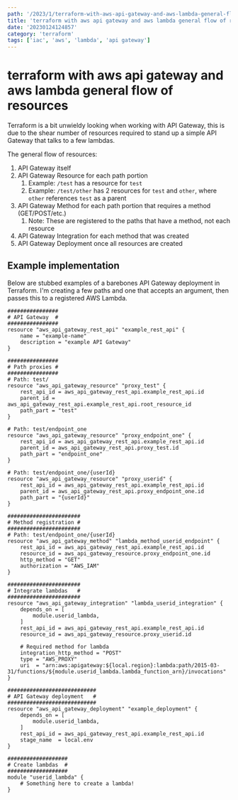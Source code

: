 ```yaml
---
path: '/2023/1/terraform-with-aws-api-gateway-and-aws-lambda-general-flow-of-resources-20230124124857'
title: 'terraform with aws api gateway and aws lambda general flow of resources'
date: '20230124124857'
category: 'terraform'
tags: ['iac', 'aws', 'lambda', 'api gateway']
---
```


# terraform with aws api gateway and aws lambda general flow of resources
Terraform is a bit unwieldy looking when working with API Gateway, this is due to the
shear number of resources required to stand up a simple API Gateway that talks to a
few lambdas.

The general flow of resources:
1. API Gateway itself
1. API Gateway Resource for each path portion
    1. Example: `/test` has a resource for `test`
    1. Example: `/test/other` has 2 resources for `test` and `other`, where `other` references `test` as a parent
1. API Gateway Method for each path portion that requires a method (GET/POST/etc.)
    1. Note: These are registered to the paths that have a method, not each resource
1. API Gateway Integration for each method that was created
1. API Gateway Deployment once all resources are created

## Example implementation
Below are stubbed examples of a barebones API Gateway deployment in Terraform.
I'm creating a few paths and one that accepts an argument, then passes this
to a registered AWS Lambda.

```hcl
################
# API Gateway  #
################
resource "aws_api_gateway_rest_api" "example_rest_api" {
    name = "example-name"
    description = "example API Gateway"
}

################
# Path proxies #
################
# Path: test/
resource "aws_api_gateway_resource" "proxy_test" {
    rest_api_id = aws_api_gateway_rest_api.example_rest_api.id
    parent_id = aws_api_gateway_rest_api.example_rest_api.root_resource_id
    path_part = "test"
}

# Path: test/endpoint_one
resource "aws_api_gateway_resource" "proxy_endpoint_one" {
    rest_api_id = aws_api_gateway_rest_api.example_rest_api.id
    parent_id = aws_api_gateway_rest_api.proxy_test.id
    path_part = "endpoint_one"
}

# Path: test/endpoint_one/{userId}
resource "aws_api_gateway_resource" "proxy_userid" {
    rest_api_id = aws_api_gateway_rest_api.example_rest_api.id
    parent_id = aws_api_gateway_rest_api.proxy_endpoint_one.id
    path_part = "{userId}"
}

#######################
# Method registration #
#######################
# Path: test/endpoint_one/{userId}
resource "aws_api_gateway_method" "lambda_method_userid_endpoint" {
    rest_api_id = aws_api_gateway_rest_api.example_rest_api.id
    resource_id = aws_api_gateway_resource.proxy_endpoint_one.id
    http_method = "GET"
    authorization = "AWS_IAM"
}

#######################
# Integrate lambdas   #
#######################
resource "aws_api_gateway_integration" "lambda_userid_integration" {
    depends_on = [
        module.userid_lambda,
    ]
    rest_api_id = aws_api_gateway_rest_api.example_rest_api.id
    resource_id = aws_api_gateway_resource.proxy_userid.id

    # Required method for lambda
    integration_http_method = "POST"
    type = "AWS_PROXY"
    uri  = "arn:aws:apigateway:${local.region}:lambda:path/2015-03-31/functions/${module.userid_lambda.lambda_function_arn}/invocations"
}

############################
# API Gateway deployment   #
############################
resource "aws_api_gateway_deployment" "example_deployment" {
    depends_on = [
        module.userid_lambda,
    ]
    rest_api_id = aws_api_gateway_rest_api.example_rest_api.id
    stage_name  = local.env
}

###################
# Create lambdas  #
###################
module "userid_lambda" {
    # Something here to create a lambda!
}
```


